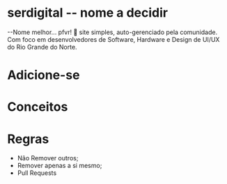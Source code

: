 # serdigital -- nome a decidir
--Nome melhor... pfvr! 🚨
site simples, auto-gerenciado pela comunidade. Com foco em desenvolvedores de Software, Hardware e Design de UI/UX do Rio Grande do Norte.

# Adicione-se

# Conceitos

# Regras
* Não Remover outros;
* Remover apenas a si mesmo;
* Pull Requests
